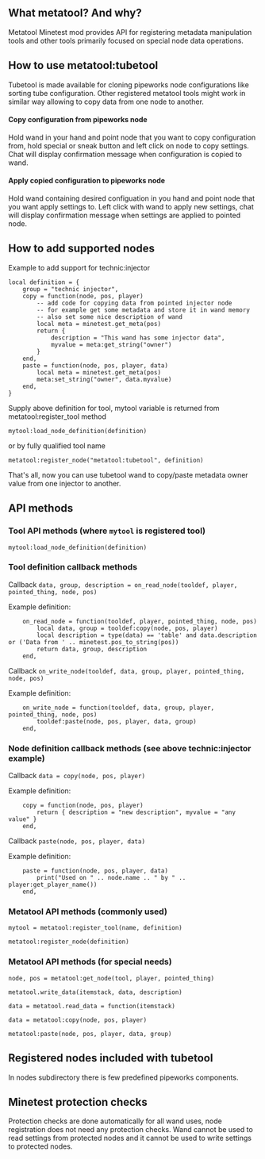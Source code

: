 ## What metatool? And why?

Metatool Minetest mod provides API for registering metadata manipulation tools and other tools primarily focused on special node data operations.

## How to use metatool:tubetool

Tubetool is made available for cloning pipeworks node configurations like sorting tube configuration.
Other registered metatool tools might work in similar way allowing to copy data from one node to another.

#### Copy configuration from pipeworks node

Hold wand in your hand and point node that you want to copy configuration from, hold special or sneak button and left click on node to copy settings.
Chat will display confirmation message when configuration is copied to wand.

#### Apply copied configuration to pipeworks node

Hold wand containing desired configuation in you hand and point node that you want apply settings to.
Left click with wand to apply new settings, chat will display confirmation message when settings are applied to pointed node.

## How to add supported nodes

Example to add support for technic:injector

```
local definition = {
	group = "technic injector",
	copy = function(node, pos, player)
		-- add code for copying data from pointed injector node
		-- for example get some metadata and store it in wand memory
		-- also set some nice description of wand
		local meta = minetest.get_meta(pos)
		return {
			description = "This wand has some injector data",
			myvalue = meta:get_string("owner")
		}
	end,
	paste = function(node, pos, player, data)
		local meta = minetest.get_meta(pos)
		meta:set_string("owner", data.myvalue)
	end,
}
```

Supply above definition for tool, mytool variable is returned from metatool:register_tool method

```
mytool:load_node_definition(definition)
```

or by fully qualified tool name

```
metatool:register_node("metatool:tubetool", definition)
```

That's all, now you can use tubetool wand to copy/paste metadata owner value from one injector to another.

## API methods

### Tool API methods (where `mytool` is registered tool)

`mytool:load_node_definition(definition)`

### Tool definition callback methods

Callback `data, group, description = on_read_node(tooldef, player, pointed_thing, node, pos)`

Example definition:
```
	on_read_node = function(tooldef, player, pointed_thing, node, pos)
		local data, group = tooldef:copy(node, pos, player)
		local description = type(data) == 'table' and data.description or ('Data from ' .. minetest.pos_to_string(pos))
		return data, group, description
	end,
```

Callback `on_write_node(tooldef, data, group, player, pointed_thing, node, pos)`

Example definition:
```
	on_write_node = function(tooldef, data, group, player, pointed_thing, node, pos)
		tooldef:paste(node, pos, player, data, group)
	end,
```

### Node definition callback methods (see above technic:injector example)

Callback `data = copy(node, pos, player)`

Example definition:
```
	copy = function(node, pos, player)
		return { description = "new description", myvalue = "any value" }
	end,
```

Callback `paste(node, pos, player, data)`

Example definition:
```
	paste = function(node, pos, player, data)
		print("Used on " .. node.name .. " by " .. player:get_player_name())
	end,
```

### Metatool API methods (commonly used)

`mytool = metatool:register_tool(name, definition)`

`metatool:register_node(definition)`

### Metatool API methods (for special needs)

`node, pos = metatool:get_node(tool, player, pointed_thing)`

`metatool.write_data(itemstack, data, description)`

`data = metatool.read_data = function(itemstack)`

`data = metatool:copy(node, pos, player)`

`metatool:paste(node, pos, player, data, group)`

## Registered nodes included with tubetool

In nodes subdirectory there is few predefined pipeworks components.

## Minetest protection checks

Protection checks are done automatically for all wand uses, node registration does not need any protection checks.
Wand cannot be used to read settings from protected nodes and it cannot be used to write settings to protected nodes.
